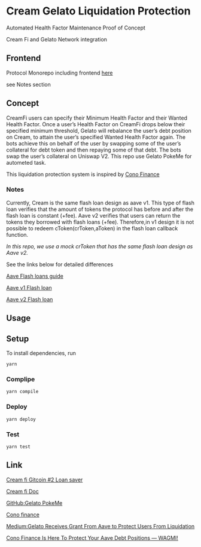 # Cream Gelato Liquidation Protection
Automated Health Factor Maintenance Proof of Concept

Cream Fi and Gelato Network integration

## Frontend
Protocol Monorepo including frontend [here](https://github.com/massun-onibakuchi/cream-gelato-loan-protection)

see Notes section

## Concept

CreamFi users can specify their Minimum Health Factor and their Wanted Health Factor. Once a user’s Health Factor on CreamFi drops below their specified minimum threshold, Gelato will rebalance the user’s debt position on Cream, to attain the user’s specified Wanted Health Factor again. The bots achieve this on behalf of the user by swapping some of the user’s collateral for debt token and then repaying some of that debt. The bots swap the user’s collateral on Uniswap V2. This repo use Gelato PokeMe for autometed task. 

This liquidation protection system is inspired by [Cono Finance](https://medium.com/gelato-network/cono-finance-is-here-to-protect-your-aave-debt-positions-wagmi-4ed1b57f8ed5)

### Notes
Currently, Cream is the same flash loan design as aave v1. This type of flash loan verifies that the amount of tokens the protocol has before and after the flash loan is constant (+fee). Aave v2 verifies that users can return the tokens they borrowed with flash loans (+fee). Therefore,in v1 design it is not possible to redeem cToken(crToken,aToken) in the flash loan callback function. 

*In this repo, we use a mock crToken that has the same flash loan design as Aave v2.* 

See the links below for detailed differences

[Aave Flash loans guide](https://docs.aave.com/developers/guides/flash-loans)

[Aave v1 Flash loan](https://github.com/aave/aave-protocol/blob/4b4545fb583fd4f400507b10f3c3114f45b8a037/contracts/lendingpool/LendingPool.sol#L888-L891)

[Aave v2 Flash loan](https://github.com/aave/protocol-v2/blob/master/contracts/protocol/lendingpool/LendingPool.sol#L537)

## Usage
## Setup
To install dependencies, run

`yarn`

### Complipe
`yarn compile`

### Deploy
`yarn deploy`
### Test
`yarn test`

## Link
[Cream fi Gitcoin #2 Loan saver](https://gitcoin.co/issue/CreamFi/Open-Defi/2/100026342)

[Cream fi Doc](https://docs.cream.finance)

[GitHub:Gelato PokeMe](https://github.com/gelatodigital/poke-me/)

[Cono finance](https://www.cono.finance/assets)

[Medium:Gelato Receives Grant From Aave to Protect Users From Liquidation](https://medium.com/gelato-network/gelato-receives-grant-from-aave-to-protect-users-from-liquidation-a265c3256f5d)

[Cono Finance Is Here To Protect Your Aave Debt Positions — WAGMI!](https://medium.com/gelato-network/cono-finance-is-here-to-protect-your-aave-debt-positions-wagmi-4ed1b57f8ed5)
